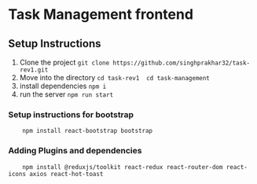 # Task Management frontend

## Setup Instructions
1. Clone the project
``
    git clone https://github.com/singhprakhar32/task-rev1.git
``
2. Move into the directory
``
    cd task-rev1 
    cd task-management
``
3. install dependencies
``
    npm i
``
4. run the server
``
    npm run start
``
### Setup instructions for bootstrap
```
    npm install react-bootstrap bootstrap

```
### Adding Plugins and dependencies
```
    npm install @reduxjs/toolkit react-redux react-router-dom react-icons axios react-hot-toast

```